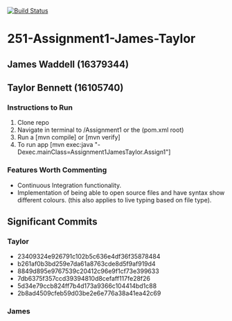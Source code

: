 [![Build Status](https://travis-ci.com/Twolar/251-Assignment1-James-Taylor.svg?token=BkeWHsxqq554WZbYApwz&branch=master)](https://travis-ci.com/Twolar/251-Assignment1-James-Taylor)

# 251-Assignment1-James-Taylor

## James Waddell (16379344)
## Taylor Bennett (16105740)

### Instructions to Run
1. Clone repo
2. Navigate in terminal to /Assignment1 or the (pom.xml root)
3. Run a [mvn compile] or [mvn verify]
4. To run app [mvn exec:java "-Dexec.mainClass=Assignment1JamesTaylor.Assign1"]

### Features Worth Commenting
- Continuous Integration functionality.
- Implementation of being able to open source files and have syntax show different colours. 
(this also applies to live typing based on file type).

## Significant Commits
### Taylor
- 23409324e926791c102b5c636e4df36f35878484
- b261af0b3bd259e7da61a8763cde8d5f9af919d4
- 8849d895e9767539c20412c96e9f1cf73e399633
- 7db6375f357ccd39394810d8cefaff117fe28f26
- 5d34e79ccb824ff7b4d173a9366c104414bd1c88
- 2b8ad4509cfeb59d03be2e6e776a38a41ea42c69

### James

